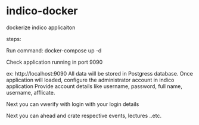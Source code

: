 # indico-docker
dockerize indico applicaiton

steps:

Run command: docker-compose up -d

Check application running in port 9090

ex: http://localhost:9090
All data will be stored in Postgress database.
Once application will loaded, configure the administrator account in indico application
Provide account details like username, password, full name, username, afflicate.

Next you can vwerify with login with your login details

Next you can ahead and crate respective events, lectures ..etc.

